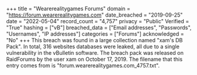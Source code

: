 +++
title = "Wearerealitygames Forums"
domain = "https://forum.wearerealitygames.com"
date_breached = "2019-09-25"
date = "2022-05-04"
record_count = "4,757"
privacy = "Public"
Verified = "True"
hashing = ["vB"]
breached_data = ["Email addresses", "Passwords", "Usernames", "IP addresses"]
categories = ["Forums"]
acknowledged = "No"
+++
This breach was found in a large collection named "xam's DB Pack". In total, 316 websites databases were leaked, all due to a single vulnerability in the vBulletin software. The breach pack was released on RaidForums by the user xam on October 17, 2019. The filename that this entry comes from is "forum.wearerealitygames.com_4757.txt".
